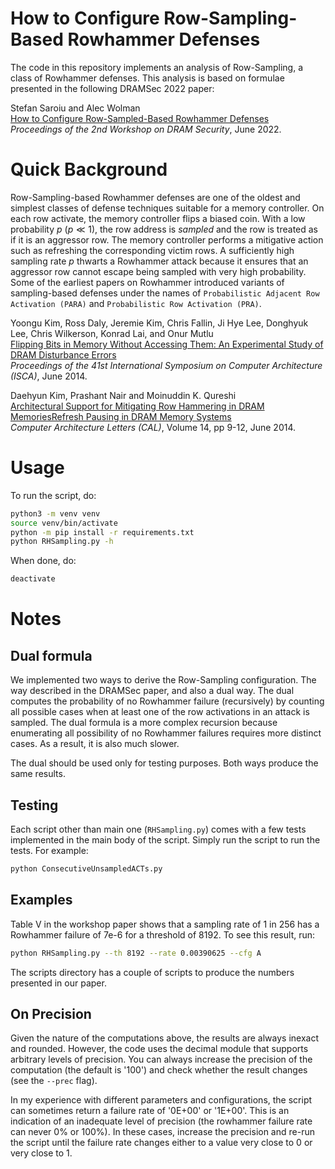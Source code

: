 # How to Configure Row-Sampling-Based Rowhammer Defenses

The code in this repository implements an analysis of Row-Sampling, a class of Rowhammer defenses. 
This analysis is based on formulae presented in the following DRAMSec 2022 paper:

Stefan Saroiu and Alec Wolman\
[How to Configure Row-Sampled-Based Rowhammer Defenses](https://stefan.t8k2.com/publications/dramsec/2022/rhsampling.pdf)\
<em>Proceedings of the 2nd Workshop on DRAM Security</em>, June 2022.

# Quick Background

Row-Sampling-based Rowhammer defenses are one of the oldest and simplest classes of defense
techniques suitable for a memory controller. On each row activate, the memory
controller flips a biased coin. With a low probability $p$ ($p\ll1$), the row
address is *sampled* and the row is treated as if it is an aggressor row.
The memory controller performs a mitigative action such as refreshing the
corresponding victim rows. A sufficiently high sampling rate $p$ thwarts a Rowhammer
attack because it ensures that an aggressor row cannot escape being sampled with
very high probability.  Some of the earliest papers on Rowhammer introduced variants
of sampling-based defenses under the names of ``Probabilistic Adjacent Row Activation (PARA)``
and ``Probabilistic Row Activation (PRA)``.

Yoongu Kim, Ross Daly, Jeremie Kim, Chris Fallin, Ji Hye Lee, Donghyuk Lee, Chris Wilkerson, Konrad Lai, and Onur Mutlu\
[Flipping Bits in Memory Without Accessing Them: An Experimental Study of DRAM Disturbance Errors](https://people.inf.ethz.ch/omutlu/pub/dram-row-hammer_isca14.pdf)\
<em>Proceedings of the 41st International Symposium on Computer Architecture (ISCA)</em>, June 2014.

Daehyun Kim, Prashant Nair and Moinuddin K. Qureshi\
[Architectural Support for Mitigating Row Hammering in DRAM MemoriesRefresh Pausing in DRAM Memory Systems](http://memlab.ce.gatech.edu/papers/CAL_2014_1.pdf)\
<em>Computer Architecture Letters (CAL)</em>, Volume 14, pp 9-12, June 2014.

# Usage

To run the script, do:

```sh
python3 -m venv venv
source venv/bin/activate
python -m pip install -r requirements.txt
python RHSampling.py -h
```

When done, do:
```sh
deactivate
```

# Notes

## Dual formula

We implemented two ways to derive the Row-Sampling configuration. The way described in the DRAMSec paper, and also a dual way. The dual computes the probability of no Rowhammer failure (recursively) by counting all possible cases when at least one of the row activations in an attack is sampled. The dual formula is a more complex recursion because enumerating all possibility of no Rowhammer failures requires more distinct cases. As a result, it is also much slower.  

The dual should be used only for testing purposes. Both ways produce the same results.

## Testing

Each script other than main one (``RHSampling.py``) comes with a few tests implemented in the main body of the script. Simply run the script to run the tests. For example:

```sh
python ConsecutiveUnsampledACTs.py
```

## Examples

Table V in the workshop paper shows that a sampling rate of 1 in 256 has a Rowhammer failure of 7e-6 for a threshold of 8192. To see this result, run:

```sh
python RHSampling.py --th 8192 --rate 0.00390625 --cfg A 
```

The scripts directory has a couple of scripts to produce the numbers presented in our paper.

## On Precision

 Given the nature of the computations above, the results are always inexact and rounded. However, the code uses the decimal module that supports arbitrary levels of precision. You can always increase the precision of the computation (the default is '100') and check whether the result changes (see the ``--prec`` flag).

 In my experience with different parameters and configurations, the script can sometimes return a failure rate of '0E+00' or '1E+00'. This is an indication of an inadequate level of precision (the rowhammer failure rate can never 0% or 100%). In these cases, increase the precision and re-run the script until the failure rate changes either to a value very close to 0 or very close to 1.  